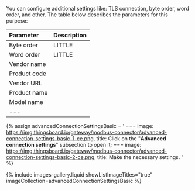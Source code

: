 You can configure additional settings like: TLS connection, byte order, word order, and other. The table below describes the parameters for this purpose:

| **Parameter**   | **Description** |
|:----------------|:----------------
| Byte order      | LITTLE          |
| Word order      | LITTLE          | 
| Vendor name     |                 |
| Product code    |                 |
| Vendor URL      |                 |
| Product name    |                 |
| Model name      |                 |
| ---             

{% assign advancedConnectionSettingsBasic = '
    ===
        image: https://img.thingsboard.io/gateway/modbus-connector/advanced-connection-settings-basic-1-ce.png,
        title: Click on the "**Advanced connection settings**" subsection to open it;
    ===
        image: https://img.thingsboard.io/gateway/modbus-connector/advanced-connection-settings-basic-2-ce.png,
        title: Make the necessary settings.
'
%}

{% include images-gallery.liquid showListImageTitles="true" imageCollection=advancedConnectionSettingsBasic %}